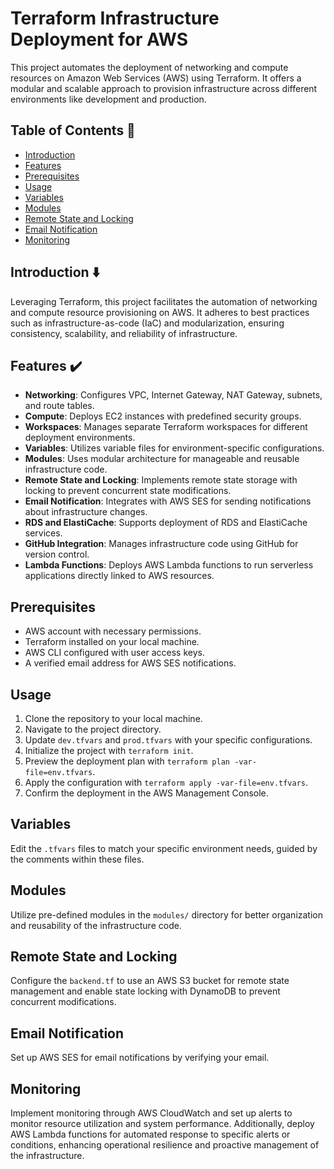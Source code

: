 # Terraform Infrastructure Deployment for AWS

This project automates the deployment of networking and compute resources on Amazon Web Services (AWS) using Terraform. It offers a modular and scalable approach to provision infrastructure across different environments like development and production.

## Table of Contents 📌
- [Introduction](#introduction)
- [Features](#features)
- [Prerequisites](#prerequisites)
- [Usage](#usage)
- [Variables](#variables)
- [Modules](#modules)
- [Remote State and Locking](#remote-state-and-locking)
- [Email Notification](#email-notification)
- [Monitoring](#monitoring)

## Introduction ⬇️
Leveraging Terraform, this project facilitates the automation of networking and compute resource provisioning on AWS. It adheres to best practices such as infrastructure-as-code (IaC) and modularization, ensuring consistency, scalability, and reliability of infrastructure.

## Features ✔️
- **Networking**: Configures VPC, Internet Gateway, NAT Gateway, subnets, and route tables.
- **Compute**: Deploys EC2 instances with predefined security groups.
- **Workspaces**: Manages separate Terraform workspaces for different deployment environments.
- **Variables**: Utilizes variable files for environment-specific configurations.
- **Modules**: Uses modular architecture for manageable and reusable infrastructure code.
- **Remote State and Locking**: Implements remote state storage with locking to prevent concurrent state modifications.
- **Email Notification**: Integrates with AWS SES for sending notifications about infrastructure changes.
- **RDS and ElastiCache**: Supports deployment of RDS and ElastiCache services.
- **GitHub Integration**: Manages infrastructure code using GitHub for version control.
- **Lambda Functions**: Deploys AWS Lambda functions to run serverless applications directly linked to AWS resources.

## Prerequisites 
- AWS account with necessary permissions.
- Terraform installed on your local machine.
- AWS CLI configured with user access keys.
- A verified email address for AWS SES notifications.

## Usage 
1. Clone the repository to your local machine.
2. Navigate to the project directory.
3. Update `dev.tfvars` and `prod.tfvars` with your specific configurations.
4. Initialize the project with `terraform init`.
5. Preview the deployment plan with `terraform plan -var-file=env.tfvars`.
6. Apply the configuration with `terraform apply -var-file=env.tfvars`.
7. Confirm the deployment in the AWS Management Console.

## Variables
Edit the `.tfvars` files to match your specific environment needs, guided by the comments within these files.

## Modules
Utilize pre-defined modules in the `modules/` directory for better organization and reusability of the infrastructure code.

## Remote State and Locking
Configure the `backend.tf` to use an AWS S3 bucket for remote state management and enable state locking with DynamoDB to prevent concurrent modifications.

## Email Notification
Set up AWS SES for email notifications by verifying your email.

## Monitoring
Implement monitoring through AWS CloudWatch and set up alerts to monitor resource utilization and system performance. Additionally, deploy AWS Lambda functions for automated response to specific alerts or conditions, enhancing operational resilience and proactive management of the infrastructure.
